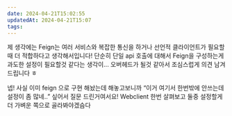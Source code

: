 ```yaml
---
date: 2024-04-21T15:02:55
updatedAt: 2024-04-21T15:07
tags: 
---
```


제 생각에는 Feign는 여러 서비스와 복잡한 통신을 하거나 선언적 클라이언트가 필요할때 더 적합하다고 생각해서입니다! 단순히 단일 api 호출에 대해서 Feign을 구성하는게 과도한 설정이 필요할것 같다는 생각이... 오버헤드가 될것 같아서 조심스럽게 의견 남겨드립니다 ㅎ

넵! 사실 이미 feign 으로 구현 해놨는데 해놓고보니까 “이거 여기서 한번밖에 안쓰는데 설정이 좀 많네..” 싶어서 질문 드린거여서요! Webclient 한번 살펴보고 둘중 설정할게 더 가벼운 쪽으로 골라봐야겠슴다